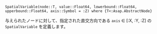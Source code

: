 ```
SpatialVariable(node::T, value::Float64, lowerbound::Float64, upperbound::Float64, axis::Symbol = :Z) where {T<:Asap.AbstractNode}
```

与えられたノードに対して、指定された直交方向である `axis` ∈ [:X, :Y, :Z] の `SpatialVariable` を定義します。
